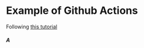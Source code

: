 # Example of Github Actions

Following [this tutorial](https://www.linkedin.com/learning/learning-github-actions-2)
            
##### A 
